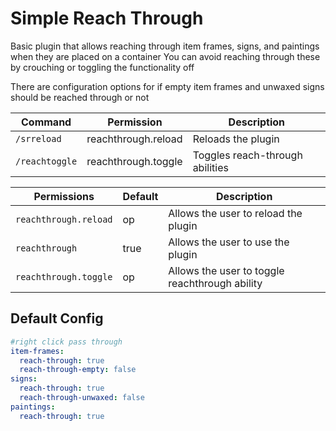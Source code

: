 # Simple Reach Through

Basic plugin that allows reaching through item frames, signs, and paintings when they are placed on a container
You can avoid reaching through these by crouching or toggling the functionality off

There are configuration options for if empty item frames and unwaxed signs should be reached through or not


| Command        | Permission          | Description                     |
|----------------|---------------------|---------------------------------|
| `/srreload`    | reachthrough.reload | Reloads the plugin              |
| `/reachtoggle` | reachthrough.toggle | Toggles reach-through abilities |

| **Permissions**       | Default | Description                                    |
|-----------------------|---------|------------------------------------------------|
| `reachthrough.reload` | op      | Allows the user to reload the plugin           |
| `reachthrough`        | true    | Allows the user to use the plugin              |
| `reachthrough.toggle` | op      | Allows the user to toggle reachthrough ability |

## Default Config
```yml
#right click pass through
item-frames:
  reach-through: true
  reach-through-empty: false
signs:
  reach-through: true
  reach-through-unwaxed: false
paintings:
  reach-through: true
```